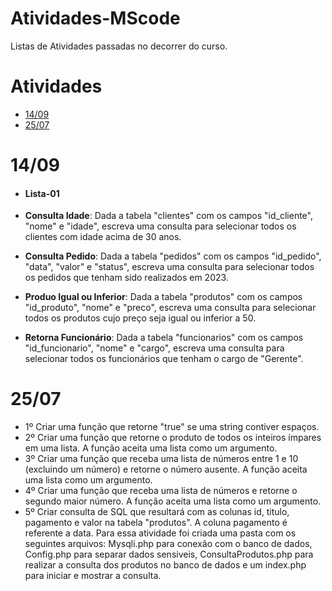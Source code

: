 # Atividades-MScode
Listas de Atividades passadas no decorrer do curso.

# Atividades
* [14/09](#1409)
* [25/07](#2507)

 # 14/09
 * <h4>Lista-01 </h4>
   
 - **Consulta Idade**: Dada a tabela "clientes" com os campos "id_cliente", "nome" e
    "idade", escreva uma consulta para selecionar todos os clientes
    com idade acima de 30 anos.

 - **Consulta  Pedido**: Dada a tabela "pedidos" com os campos "id_pedido", "data",
   "valor" e "status", escreva uma consulta para selecionar todos os
   pedidos que tenham sido realizados em 2023.

 - **Produo Igual ou Inferior**: Dada a tabela "produtos" com os campos "id_produto", "nome"
  e "preco", escreva uma consulta para selecionar todos os produtos
  cujo preço seja igual ou inferior a 50.

 - **Retorna Funcionário**: Dada a tabela "funcionarios" com os campos "id_funcionario",
"nome" e "cargo", escreva uma consulta para selecionar todos os
funcionários que tenham o cargo de "Gerente".

 # 25/07
* 1º Criar uma função que retorne "true" se uma string contiver espaços.
* 2º Criar uma função  que retorne o produto de todos os inteiros ímpares em uma lista. A função aceita uma lista como um
argumento.
* 3º Criar uma função que receba uma lista de números entre 1 e 10
(excluindo um número) e retorne o número ausente. A função aceita uma lista como um argumento.
* 4º Criar uma função que receba uma lista de números e retorne o
segundo maior número. A função aceita uma lista como um
argumento.
* 5º Criar consulta de SQL que resultará com as colunas id, titulo, pagamento e valor na tabela "produtos". A coluna pagamento é referente a data.
  Para essa atividade foi criada uma pasta com os seguintes arquivos: Mysqli.php para conexão com o banco de dados, Config.php para separar dados sensiveis, ConsultaProdutos.php para realizar a consulta dos produtos no banco de dados e um index.php para iniciar e mostrar a consulta.
